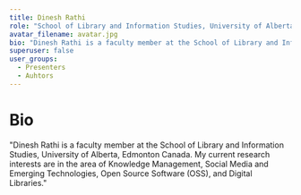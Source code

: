 ```yaml
---
title: Dinesh Rathi
role: "School of Library and Information Studies, University of Alberta"
avatar_filename: avatar.jpg
bio: "Dinesh Rathi is a faculty member at the School of Library and Information Studies, University of Alberta, Edmonton Canada. My current research interests are in the area of Knowledge Management, Social Media and Emerging Technologies, Open Source Software (OSS), and Digital Libraries."
superuser: false
user_groups:
  - Presenters
  - Auhtors
---
```


# Bio
"Dinesh Rathi is a faculty member at the School of Library and Information Studies, University of Alberta, Edmonton Canada. My current research interests are in the area of Knowledge Management, Social Media and Emerging Technologies, Open Source Software (OSS), and Digital Libraries."
